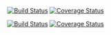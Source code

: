 [![Build Status](https://travis-ci.org/magfest/magwest.svg)](https://travis-ci.org/magfest/magwest) [![Coverage Status](https://coveralls.io/repos/github/magfest/magwest/badge.svg?branch=master)](https://coveralls.io/github/magfest/magwest?branch=master)

[![Build Status](https://travis-ci.org/magfest/magwest.svg)](https://travis-ci.org/magfest/magwest) [![Coverage Status](https://coveralls.io/repos/github/magfest/magwest/badge.svg?branch=master)](https://coveralls.io/github/magfest/magwest?branch=master)
